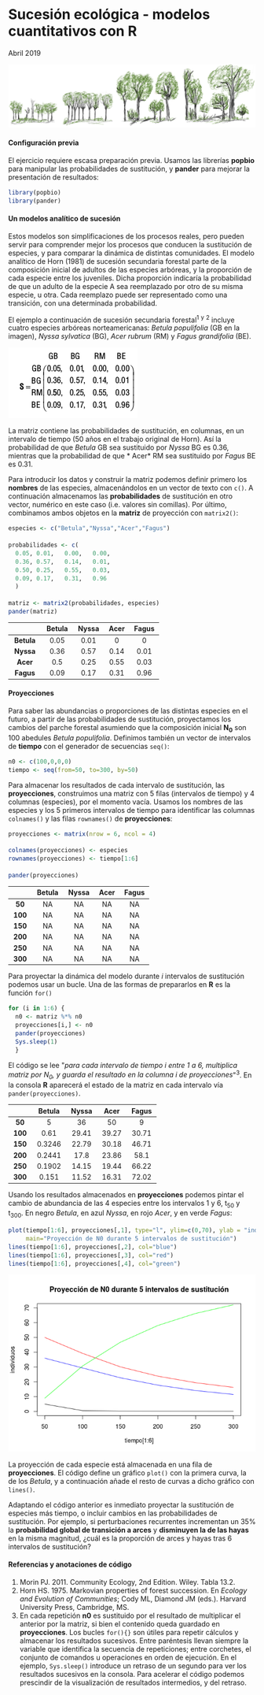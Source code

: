 Sucesión ecológica - modelos cuantitativos con R
================
Abril 2019

![](succession_files/figure-markdown_github/sucesion_stand_dev0_100.png)

#### Configuración previa

El ejercicio requiere escasa preparación previa. Usamos las librerías **popbio** para manipular las probabilidades de sustitución, y **pander** para mejorar la presentación de resultados:

``` r
library(popbio)
library(pander)
```

#### Un modelos analítico de sucesión

Estos modelos son simplificaciones de los procesos reales, pero pueden servir para comprender mejor los procesos que conducen la sustitución de especies, y para comparar la dinámica de distintas comunidades. El modelo analítico de Horn (1981) de sucesión secundaria forestal parte de la composición inicial de adultos de las especies arbóreas, y la proporción de cada especie entre los juveniles. Dicha proporción indicaría la probabilidad de que un adulto de la especie A sea reemplazado por otro de su misma especie, u otra. Cada reemplazo puede ser representado como una transición, con una determinada probabilidad.

El ejemplo a continuación de sucesión secundaria forestal<sup>1</sup> <sup>y</sup> <sup>2</sup> incluye cuatro especies arbóreas norteamericanas: *Betula populifolia* (GB en la imagen), *Nyssa sylvatica* (BG), *Acer rubrum* (RM) y *Fagus grandifolia* (BE).

![](succession_files/figure-markdown_github/sustituciones.jpg)

La matriz contiene las probabilidades de sustitución, en columnas, en un intervalo de tiempo (50 años en el trabajo original de Horn). Así la probabilidad de que *Betula* GB sea sustituido por *Nyssa* BG es 0.36, mientras que la probabilidad de que \* Acer\* RM sea sustituido por *Fagus* BE es 0.31.

Para introducir los datos y construir la matriz podemos definir primero los **nombres** de las especies, almacenándolos en un vector de texto con `c()`. A continuación almacenamos las **probabilidades** de sustitución en otro vector, numérico en este caso (i.e. valores sin comillas). Por último, combinamos ambos objetos en la **matriz** de proyección con `matrix2()`:

``` r
especies <- c("Betula","Nyssa","Acer","Fagus") 

probabilidades <- c(
  0.05, 0.01,   0.00,   0.00,
  0.36, 0.57,   0.14,   0.01,
  0.50, 0.25,   0.55,   0.03,
  0.09, 0.17,   0.31,   0.96
  )

matriz <- matrix2(probabilidades, especies)
pander(matriz)
```

<table style="width:61%;">
<colgroup>
<col width="18%" />
<col width="12%" />
<col width="11%" />
<col width="9%" />
<col width="9%" />
</colgroup>
<thead>
<tr class="header">
<th align="center"> </th>
<th align="center">Betula</th>
<th align="center">Nyssa</th>
<th align="center">Acer</th>
<th align="center">Fagus</th>
</tr>
</thead>
<tbody>
<tr class="odd">
<td align="center"><strong>Betula</strong></td>
<td align="center">0.05</td>
<td align="center">0.01</td>
<td align="center">0</td>
<td align="center">0</td>
</tr>
<tr class="even">
<td align="center"><strong>Nyssa</strong></td>
<td align="center">0.36</td>
<td align="center">0.57</td>
<td align="center">0.14</td>
<td align="center">0.01</td>
</tr>
<tr class="odd">
<td align="center"><strong>Acer</strong></td>
<td align="center">0.5</td>
<td align="center">0.25</td>
<td align="center">0.55</td>
<td align="center">0.03</td>
</tr>
<tr class="even">
<td align="center"><strong>Fagus</strong></td>
<td align="center">0.09</td>
<td align="center">0.17</td>
<td align="center">0.31</td>
<td align="center">0.96</td>
</tr>
</tbody>
</table>

#### Proyecciones

Para saber las abundancias o proporciones de las distintas especies en el futuro, a partir de las probabilidades de sustitución, proyectamos los cambios del parche forestal asumiendo que la composición inicial **N<sub>0</sub>** son 100 abedules *Betula populifolia*. Definimos también un vector de intervalos de **tiempo** con el generador de secuencias `seq()`:

``` r
n0 <- c(100,0,0,0)
tiempo <- seq(from=50, to=300, by=50)
```

Para almacenar los resultados de cada intervalo de sustitución, las **proyecciones**, construimos una matriz con 5 filas (intervalos de tiempo) y 4 columnas (especies), por el momento vacía. Usamos los nombres de las especies y los 5 primeros intervalos de tiempo para identificar las columnas `colnames()` y las filas `rownames()` de **proyecciones**:

``` r
proyecciones <- matrix(nrow = 6, ncol = 4)

colnames(proyecciones) <- especies
rownames(proyecciones) <- tiempo[1:6]

pander(proyecciones)
```

<table style="width:57%;">
<colgroup>
<col width="13%" />
<col width="12%" />
<col width="11%" />
<col width="9%" />
<col width="9%" />
</colgroup>
<thead>
<tr class="header">
<th align="center"> </th>
<th align="center">Betula</th>
<th align="center">Nyssa</th>
<th align="center">Acer</th>
<th align="center">Fagus</th>
</tr>
</thead>
<tbody>
<tr class="odd">
<td align="center"><strong>50</strong></td>
<td align="center">NA</td>
<td align="center">NA</td>
<td align="center">NA</td>
<td align="center">NA</td>
</tr>
<tr class="even">
<td align="center"><strong>100</strong></td>
<td align="center">NA</td>
<td align="center">NA</td>
<td align="center">NA</td>
<td align="center">NA</td>
</tr>
<tr class="odd">
<td align="center"><strong>150</strong></td>
<td align="center">NA</td>
<td align="center">NA</td>
<td align="center">NA</td>
<td align="center">NA</td>
</tr>
<tr class="even">
<td align="center"><strong>200</strong></td>
<td align="center">NA</td>
<td align="center">NA</td>
<td align="center">NA</td>
<td align="center">NA</td>
</tr>
<tr class="odd">
<td align="center"><strong>250</strong></td>
<td align="center">NA</td>
<td align="center">NA</td>
<td align="center">NA</td>
<td align="center">NA</td>
</tr>
<tr class="even">
<td align="center"><strong>300</strong></td>
<td align="center">NA</td>
<td align="center">NA</td>
<td align="center">NA</td>
<td align="center">NA</td>
</tr>
</tbody>
</table>

Para proyectar la dinámica del modelo durante *i* intervalos de sustitución podemos usar un bucle. Una de las formas de prepararlos en **R** es la función `for()`

``` r
for (i in 1:6) {
  n0 <- matriz %*% n0
  proyecciones[i,] <- n0
  pander(proyecciones)
  Sys.sleep(1)
  }
```

El código se lee "*para cada intervalo de tiempo i entre 1 a 6, multiplica matriz por N<sub>0</sub>, y guarda el resultado en la columna i de proyecciones*"<sup>3</sup>. En la consola **R** aparecerá el estado de la matriz en cada intervalo vía `pander(proyecciones)`.

<table style="width:60%;">
<colgroup>
<col width="13%" />
<col width="12%" />
<col width="11%" />
<col width="11%" />
<col width="11%" />
</colgroup>
<thead>
<tr class="header">
<th align="center"> </th>
<th align="center">Betula</th>
<th align="center">Nyssa</th>
<th align="center">Acer</th>
<th align="center">Fagus</th>
</tr>
</thead>
<tbody>
<tr class="odd">
<td align="center"><strong>50</strong></td>
<td align="center">5</td>
<td align="center">36</td>
<td align="center">50</td>
<td align="center">9</td>
</tr>
<tr class="even">
<td align="center"><strong>100</strong></td>
<td align="center">0.61</td>
<td align="center">29.41</td>
<td align="center">39.27</td>
<td align="center">30.71</td>
</tr>
<tr class="odd">
<td align="center"><strong>150</strong></td>
<td align="center">0.3246</td>
<td align="center">22.79</td>
<td align="center">30.18</td>
<td align="center">46.71</td>
</tr>
<tr class="even">
<td align="center"><strong>200</strong></td>
<td align="center">0.2441</td>
<td align="center">17.8</td>
<td align="center">23.86</td>
<td align="center">58.1</td>
</tr>
<tr class="odd">
<td align="center"><strong>250</strong></td>
<td align="center">0.1902</td>
<td align="center">14.15</td>
<td align="center">19.44</td>
<td align="center">66.22</td>
</tr>
<tr class="even">
<td align="center"><strong>300</strong></td>
<td align="center">0.151</td>
<td align="center">11.52</td>
<td align="center">16.31</td>
<td align="center">72.02</td>
</tr>
</tbody>
</table>

Usando los resultados almacenados en **proyecciones** podemos pintar el cambio de abundancia de las 4 especies entre los intervalos 1 y 6, t<sub>50</sub> y t<sub>300</sub>. En negro *Betula*, en azul *Nyssa*, en rojo *Acer*, y en verde *Fagus*:

``` r
plot(tiempo[1:6], proyecciones[,1], type="l", ylim=c(0,70), ylab = "individuos",
     main="Proyección de N0 durante 5 intervalos de sustitución")
lines(tiempo[1:6], proyecciones[,2], col="blue")
lines(tiempo[1:6], proyecciones[,3], col="red")
lines(tiempo[1:6], proyecciones[,4], col="green")
```

![](succession_files/figure-markdown_github/unnamed-chunk-7-1.png)

La proyección de cada especie está almacenada en una fila de **proyecciones**. El código define un gráfico `plot()` con la primera curva, la de los *Betula*, y a continuación añade el resto de curvas a dicho gráfico con `lines()`.

Adaptando el código anterior es inmediato proyectar la sustitución de especies más tiempo, o incluir cambios en las probabilidades de sustitución. Por ejemplo, si perturbaciones recurrentes incrementan un 35% la **probabilidad global de transición a arces** y **disminuyen la de las hayas** en la misma magnitud, ¿cuál es la proporción de arces y hayas tras 6 intervalos de sustitución?

#### Referencias y anotaciones de código

1.  Morin PJ. 2011. Community Ecology, 2nd Edition. Wiley. Tabla 13.2.
2.  Horn HS. 1975. Markovian properties of forest succession. En *Ecology and Evolution of Communities*; Cody ML, Diamond JM (eds.). Harvard University Press, Cambridge, MS.
3.  En cada repetición **n0** es sustituido por el resultado de multiplicar el anterior por la matriz, si bien el contenido queda guardado en **proyecciones**. Los bucles `for(){}` son útiles para repetir cálculos y almacenar los resultados sucesivos. Entre paréntesis llevan siempre la variable que identifica la secuencia de repeticiones; entre corchetes, el conjunto de comandos u operaciones en orden de ejecución. En el ejemplo, `Sys.sleep()` introduce un retraso de un segundo para ver los resultados sucesivos en la consola. Para acelerar el código podemos prescindir de la visualización de resultados intermedios, y del retraso.
